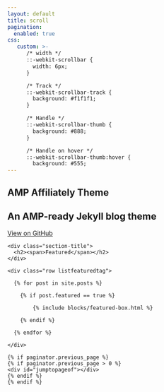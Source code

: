 ```yaml
---
layout: default
title: scroll
pagination: 
  enabled: true
css:
   custom: >-
      /* width */
      ::-webkit-scrollbar {
        width: 6px;
      }

      /* Track */
      ::-webkit-scrollbar-track {
        background: #f1f1f1;
      }

      /* Handle */
      ::-webkit-scrollbar-thumb {
        background: #888;
      }

      /* Handle on hover */
      ::-webkit-scrollbar-thumb:hover {
        background: #555;
---
```


<!-- Home Jumbotron
    ================================================== -->
  <section class="intro full-width">
      <div class="wrapintro">
          <h1>AMP Affiliately Theme</h1>
          <h2 class="lead">An AMP-ready Jekyll blog theme</h2>    
          <a class="btn" href="https://github.com/chriskyfung/amp-affiliately-jekyll-theme/" rel="noopener noreferrer" target="_blank">View on GitHub <i class='fab fa-github'></i></a>
      </div>
  </section>

<!-- Featured
  ================================================== -->
  <section class="featured-posts">
    
    <div class="section-title">
      <h2><span>Featured</span></h2>
    </div>
    
    <div class="row listfeaturedtag">
      
      {% for post in site.posts %}

        {% if post.featured == true %}

            {% include blocks/featured-box.html %}

        {% endif %}

      {% endfor %}
      
    </div>
    
  </section>
  
  <!-- Posts Index
    ================================================== -->
    {% if paginator.previous_page %}
    {% if paginator.previous_page > 0 %}
    <div id="jumptopageof"></div>
    {% endif %}
    {% endif %}
